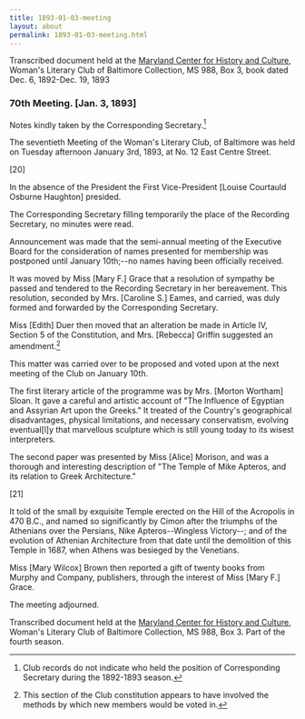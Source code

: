 ```yaml
---
title: 1893-01-03-meeting
layout: about
permalink: 1893-01-03-meeting.html
---
```

Transcribed document held at the [Maryland Center for History and Culture](http://mdhs.org/), Woman's Literary Club of Baltimore Collection, MS 988, Box 3, book dated Dec. 6, 1892-Dec. 19, 1893

### 70th Meeting. [Jan. 3, 1893]

Notes kindly taken by the Corresponding Secretary.[^Corresponding]
[^Corresponding]: Club records do not indicate who held the position of Corresponding Secretary during the 1892-1893 season.

The seventieth Meeting of the Woman's Literary Club, of Baltimore was held on Tuesday afternoon January 3rd, 1893, at No. 12 East Centre Street.

[20]

In the absence of the President the First Vice-President [Louise Courtauld Osburne Haughton] presided.

The Corresponding Secretary filling temporarily the place of the Recording Secretary, no minutes were read.

Announcement was made that the semi-annual meeting of the Executive Board for the consideration of names presented for membership was postponed until January 10th;--no names having been officially received.

It was moved by Miss [Mary F.] Grace that a resolution of sympathy be passed and tendered to the Recording Secretary in her bereavement. This resolution, seconded by Mrs. [Caroline S.] Eames, and carried, was duly formed and forwarded by the Corresponding Secretary.

Miss [Edith] Duer then moved that an alteration be made in Article IV, Section 5 of the Constitution, and Mrs. [Rebecca] Griffin suggested an amendment.[^IV]
[^IV]: This section of the Club constitution appears to have involved the methods by which new members would be voted in.

This matter was carried over to be proposed and voted upon at the next meeting of the Club on January 10th.

The first literary article of the programme was by Mrs. [Morton Wortham] Sloan. It gave a careful and artistic account of "The Influence of Egyptian and Assyrian Art upon the Greeks."  It treated of the Country's geographical disadvantages, physical limitations, and necessary conservatism, evolving eventual[l]y that marvellous sculpture which is still young today to its wisest interpreters.

The second paper was presented by Miss [Alice] Morison, and was a thorough and interesting description of "The Temple of Mike Apteros, and its relation to Greek Architecture."

[21]

It told of the small by exquisite Temple erected on the Hill of the Acropolis in 470 B.C., and named so significantly by Cimon after the triumphs of the Athenians over the Persians, Nike Apteros--Wingless Victory--; and of the evolution of Athenian Architecture from that date until the demolition of this Temple in 1687, when Athens was besieged by the Venetians.

Miss [Mary Wilcox] Brown then reported a gift of twenty books from Murphy and Company, publishers, through the interest of Miss [Mary F.] Grace.

The meeting adjourned.

Transcribed document held at the [Maryland Center for History and Culture](http://mdhs.org/), Woman's Literary Club of Baltimore Collection, MS 988, Box 3. Part of the fourth season.